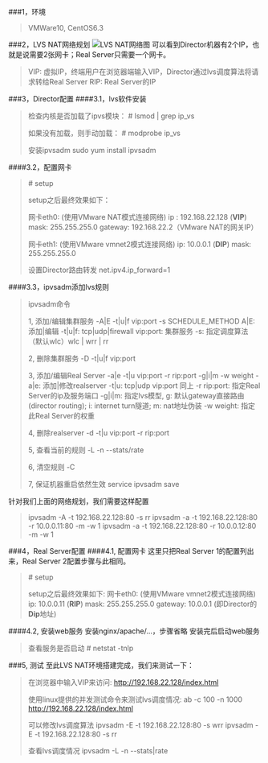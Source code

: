 ###1，环境
> VMWare10, CentOS6.3

###2，LVS NAT网络规划
![LVS NAT网络图](http://ww3.sinaimg.cn/large/6403b6a7jw1eoymgazu84j20qt07v3z8.jpg)
可以看到Director机器有2个IP，也就是说需要2张网卡；Real Server只需要一个网卡。
> VIP: 虚拟IP，终端用户在浏览器端输入VIP，Director通过lvs调度算法将请求转给Real Server
> RIP: Real Server的IP

###3，Director配置
####3.1，lvs软件安装
> 检查内核是否加载了ipvs模块：
> \# lsmod | grep ip_vs
> 
> 如果没有加载，则手动加载：
> \# modprobe ip_vs
> 
> 安装ipvsadm
> sudo yum install ipvsadm

####3.2，配置网卡
> \# setup
> 
> setup之后最终效果如下：
> 
> 网卡eth0:                           (使用VMware NAT模式连接网络)
> ip : 192.168.22.128            (**VIP**)
> mask: 255.255.255.0
> gateway: 192.168.22.2（VMware NAT的网关IP）
> 
> 网卡eth1:                           (使用VMware vmnet2模式连接网络)
> ip: 10.0.0.1                         (**DIP**)
> mask: 255.255.255.0
> 
> 设置Director路由转发
> net.ipv4.ip_forward=1

####3.3，ipvsadm添加lvs规则
> ipvsadm命令
> 
> 1, 添加/编辑集群服务
> -A|E                   -t|u|f                vip:port               -s SCHEDULE_METHOD
> A|E: 添加|编辑
> -t|u|f: tcp|udp|firewall
> vip:port: 集群服务
> -s: 指定调度算法（默认wlc）wlc | wrr | rr
> 
> 2, 删除集群服务
> -D                    -t|u|f                vip:port
> 
> 3, 添加/编辑Real Server
> -a|e                  -t|u                  vip:port            -r rip:port         -g|i|m                   -w weight
> -a|e: 添加|修改realserver
> -t|u: tcp|udp
> vip:port 同上
> -r rip:port: 指定Real Server的ip及服务端口
> -g|i|m: 指定lvs模型, g: 默认gateway直接路由(director routing); i: internet turn隧道; m: nat地址伪装
> -w weight: 指定此Real Server的权重
> 
> 4, 删除realserver
> -d                  -t|u                  vip:port            -r rip:port
> 
> 5, 查看当前的规则
> -L      -n       --stats/rate
>
> 6, 清空规则
> -C
> 
> 7, 保证机器重启依然生效
> service ipvsadm save

针对我们上面的网络规划，我们需要这样配置
> ipvsadm -A -t 192.168.22.128:80 -s rr
> ipvsadm -a -t 192.168.22.128:80 -r 10.0.0.11:80 -m -w 1
> ipvsadm -a -t 192.168.22.128:80 -r 10.0.0.12:80 -m -w 1

###4，Real Server配置
####4.1, 配置网卡
这里只把Real Server 1的配置列出来，Real Server 2配置步骤与此相同。
> \# setup
> 
> setup之后最终效果如下:
> 网卡eth0: (使用VMware vmnet2模式连接网络) 
> ip: 10.0.0.11               (**RIP**)
> mask: 255.255.255.0
> gateway: 10.0.0.1  (即Director的**Dip**地址)

####4.2, 安装web服务
安装nginx/apache/...，步骤省略
安装完后启动web服务
> 查看服务是否启动
> \# netstat -tnlp

###5, 测试
至此LVS NAT环境搭建完成，我们来测试一下：
> 在浏览器中输入VIP来访问:
> http://192.168.22.128/index.html
> 
> 使用linux提供的并发测试命令来测试lvs调度情况:
> ab -c 100 -n 1000 http://192.168.22.128/index.html
>
> 可以修改lvs调度算法
> ipvsadm -E -t 192.168.22.128:80 -s wrr
> ipvsadm -E -t 192.168.22.128:80 -s rr
> 
> 查看lvs调度情况
> ipvsadm -L -n --stats|rate
